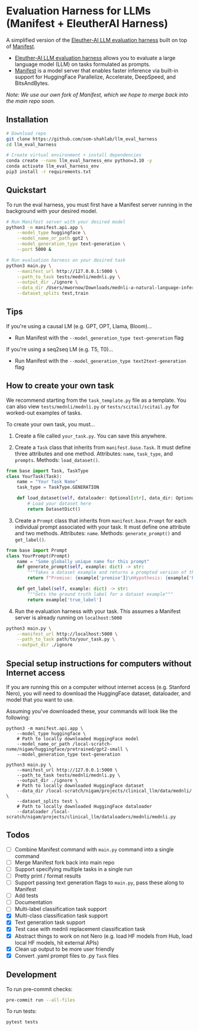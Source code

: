 # Evaluation Harness for LLMs (Manifest + EleutherAI Harness)

A simplified version of the [Eleuther-AI LLM evaluation harness](https://github.com/EleutherAI/lm-evaluation-harness) built on top of [Manifest](https://github.com/som-shahlab/manifest).

* [Eleuther-AI LLM evaluation harness](https://github.com/EleutherAI/lm-evaluation-harness) allows you to evaluate a large language model (LLM) on tasks formulated as prompts.
* [Manifest](https://github.com/som-shahlab/manifest) is a model server that enables faster inference via built-in support for HuggingFace Parallelize, Accelerate, DeepSpeed, and BitsAndBytes.

_Note: We use our own fork of Manifest, which we hope to merge back into the main repo soon._

## Installation

```bash
# Download repo
git clone https://github.com/som-shahlab/llm_eval_harness
cd llm_eval_harness

# Create virtual environment + install dependencies
conda create --name llm_eval_harness_env python=3.10 -y
conda activate llm_eval_harness_env
pip3 install -r requirements.txt
```

## Quickstart

To run the eval harness, you must first have a Manifest server running in the background with your desired model.

```bash
# Run Manifest server with your desired model
python3 -m manifest.api.app \
    --model_type huggingface \
    --model_name_or_path gpt2 \
    --model_generation_type text-generation \
    --port 5000 &

# Run evaluation harness on your desired task
python3 main.py \
    --manifest_url http://127.0.0.1:5000 \
    --path_to_task tests/mednli/mednli.py \
    --output_dir ./ignore \
    --data_dir /Users/mwornow/Downloads/mednli-a-natural-language-inference-dataset-for-the-clinical-domain-1.0.0/ \
    --dataset_splits test,train
```

## Tips

If you're using a causal LM (e.g. GPT, OPT, Llama, Bloom)...
* Run Manifest with the `--model_generation_type text-generation` flag

If you're using a seq2seq LM (e.g. T5, T0)...
* Run Manifest with the `--model_generation_type text2text-generation` flag

## How to create your own task

We recommend starting from the `task_template.py` file as a template. You can also view `tests/mednli/mednli.py` or  `tests/scitail/scitail.py` for worked-out examples of tasks.

To create your own task, you must...

1. Create a file called `your_task.py`. You can save this anywhere.

2. Create a `Task` class that inherits from `manifest.base.Task`. It must define three attributes and one method. Attributes: `name`, `task_type`, and `prompts`. Methods: `load_dataset()`.

```python
from base import Task, TaskType
class YourTask(Task):
    name = "Your Task Name"
    task_type = TaskType.GENERATION

    def load_dataset(self, dataloader: Optional[str], data_dir: Optional[str]) -> DatasetDict:
        # Load your dataset here
        return DatasetDict()
```

3. Create a `Prompt` class that inherits from `manifest.base.Prompt` for each individual prompt associated with your task. It must define one attribute and two methods. Attributes: `name`. Methods: `generate_prompt()` and `get_label()`.

```python
from base import Prompt
class YourPrompt(Prompt)
    name = "Some globally unique name for this prompt"
    def generate_prompt(self, example: dict) -> str:
        """Takes a dataset example and returns a prompted version of that example."""
        return f"Premise: {example['premise']}\nHypothesis: {example['hypothesis']}. Does the premise entail the hypothesis?"

    def get_label(self, example: dict) -> str:
        """Gets the ground truth label for a dataset example"""
        return example['true_label']
```

4. Run the evaluation harness with your task. This assumes a Manifest server is already running on `localhost:5000`

```bash
python3 main.py \
    --manifest_url http://localhost:5000 \
    --path_to_task path/to/your_task.py \
    --output_dir ./ignore
```

## Special setup instructions for computers without Internet access

If you are running this on a computer without internet access (e.g. Stanford Nero), you will need to download the HuggingFace dataset, dataloader, and model that you want to use. 

Assuming you've downloaded these, your commands will look like the following:

```
python3 -m manifest.api.app \
    --model_type huggingface \
    # Path to locally downloaded HuggingFace model
    --model_name_or_path /local-scratch-nvme/nigam/huggingface/pretrained/gpt2-small \
    --model_generation_type text-generation

python3 main.py \
    --manifest_url http://127.0.0.1:5000 \
    --path_to_task tests/mednli/mednli.py \
    --output_dir ./ignore \
    # Path to locally downloaded HuggingFace dataset
    --data_dir /local-scratch/nigam/projects/clinical_llm/data/mednli/ \
    --dataset_splits test \
    # Path to locally downloaded HuggingFace dataloader
    --dataloader /local-scratch/nigam/projects/clinical_llm/dataloaders/mednli/mednli.py
```

## Todos

- [ ] Combine Manifest command with `main.py` command into a single command
- [ ] Merge Manifest fork back into main repo
- [ ] Support specifying multiple tasks in a single run
- [ ] Pretty print / format results
- [ ] Support passing text generation flags to `main.py`, pass these along to Manifest
- [ ] Add tests
- [ ] Documentation
- [ ] Multi-label classification task support
- [X] Multi-class classification task support
- [X] Text generation task support
- [X] Test case with mednli replacement classification task
- [X] Abstract things to work on not Nero (e.g. load HF models from Hub, load local HF models, hit external APIs)
- [X] Clean up output to be more user friendly
- [X] Convert .yaml prompt files to .py `Task` files

## Development

To run pre-commit checks:

```bash
pre-commit run --all-files
```

To run tests:
```bash
pytest tests
```
